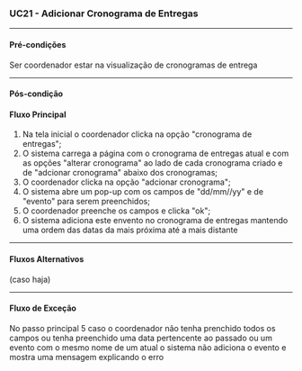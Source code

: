 ### UC21 - Adicionar Cronograma de Entregas
---
#### Pré-condições
Ser coordenador estar na visualização de cronogramas de entrega

---
#### Pós-condição

#### Fluxo Principal
1. Na tela inicial o coordenador clicka na opção "cronograma de entregas";
2. O sistema carrega a página com o cronograma de entregas atual e com as opções "alterar cronograma" ao lado de cada cronograma criado e de  "adcionar cronograma" abaixo dos cronogramas;
3. O coordenador clicka na opção  "adcionar cronograma";
4. O sistema abre um pop-up com os campos de "dd/mm//yy" e de "evento" para serem preenchidos;
5. O coordenador preenche os campos e clicka "ok"; 
6. O sistema adiciona este envento no cronograma de entregas mantendo uma ordem das datas da mais próxima até a mais distante
--- 
#### Fluxos Alternativos
(caso haja)

---

#### Fluxo de Exceção
No passo principal 5 caso o coordenador não tenha prenchido todos os campos ou tenha preenchido uma data pertencente ao passado ou um evento com o mesmo nome de um atual o sistema não adiciona o evento e mostra uma mensagem explicando o erro
